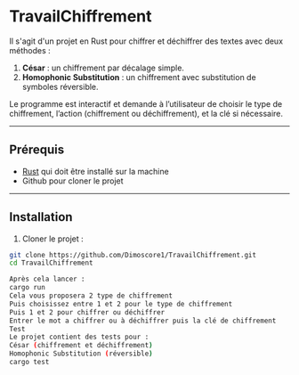 # TravailChiffrement

Il s'agit d'un projet en Rust pour chiffrer et déchiffrer des textes avec deux méthodes :

1. **César** : un chiffrement par décalage simple.  
2. **Homophonic Substitution** : un chiffrement avec substitution de symboles réversible.

Le programme est interactif et demande à l’utilisateur de choisir le type de chiffrement, l’action (chiffrement ou déchiffrement), et la clé si nécessaire.

---

## Prérequis

- [Rust](https://www.rust-lang.org/tools/install) qui doit être installé sur la machine
- Github pour cloner le projet

---

## Installation

1. Cloner le projet :

```bash
git clone https://github.com/Dimoscore1/TravailChiffrement.git
cd TravailChiffrement

Après cela lancer : 
cargo run
Cela vous proposera 2 type de chiffrement 
Puis choisissez entre 1 et 2 pour le type de chiffrement
Puis 1 et 2 pour chiffrer ou déchiffrer
Entrer le mot a chiffrer ou à déchiffrer puis la clé de chiffrement
Test
Le projet contient des tests pour :
César (chiffrement et déchiffrement)
Homophonic Substitution (réversible)
cargo test



